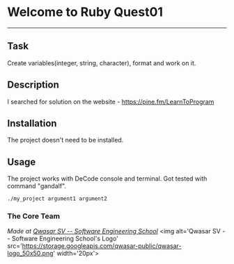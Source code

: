 # Welcome to Ruby Quest01
***

## Task
Create variables(integer, string, character), format and work on it.

## Description
I searched for solution on the website - https://pine.fm/LearnToProgram 

## Installation
The project doesn't need to be installed.

## Usage
The project works with DeCode console and terminal. Got tested with command "gandalf".
```
./my_project argument1 argument2
```

### The Core Team


<span><i>Made at <a href='https://qwasar.io'>Qwasar SV -- Software Engineering School</a></i></span>
<span><img alt='Qwasar SV -- Software Engineering School's Logo' src='https://storage.googleapis.com/qwasar-public/qwasar-logo_50x50.png' width='20px'></span>
